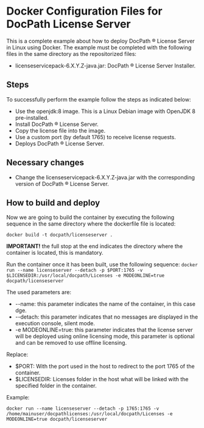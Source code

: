 # Docker Configuration Files for DocPath License Server

This is a complete example about how to deploy DocPath ® License Server in Linux using Docker. The example must be completed with the following files in the same directory as the repositorized files:

- licenseservicepack-6.X.Y.Z-java.jar: DocPath ® License Server Installer.
 
## Steps 
To successfully perform the example follow the steps as indicated below:
- Use the openjdk:8 image. This is a Linux Debian image with OpenJDK 8 pre-installed.
- Install DocPath ® License Server.
- Copy the license file into the image.
- Use a custom port (by default 1765) to receive license requests.
- Deploys DocPath ® License Server.

## Necessary changes
- Change the licenseservicepack-6.X.Y.Z-java.jar with the corresponding version of DocPath ® License Server.

## How to build and deploy
Now we are going to build the container by executing the following sequence in the same directory where the dockerfile file is located:

`docker build -t docpath/licenseserver . `

**IMPORTANT!** the full stop at the end indicates the directory where the container is located, this is mandatory.

Run the container once it has been built, use the following sequence:
`docker run --name licenseserver --detach -p $PORT:1765 -v $LICENSEDIR:/usr/local/docpath/Licenses -e MODEONLINE=true docpath/licenseserver`

The used parameters are:
- --name: this parameter indicates the name of the container, in this case dge.
- --detach: this parameter indicates that no messages are displayed in the execution console, silent mode.
- -e MODEONLINE=true: this parameter indicates that the license server will be deployed using online licensing mode, this parameter is optional and can be removed to use offline licensing.

Replace:
- $PORT: With the port used in the host to redirect to the port 1765 of the container.
- $LICENSEDIR: Licenses folder in the host what will be linked with the specified folder in the container.

Example:

`docker run --name licenseserver --detach -p 1765:1765 -v /home/mainuser/docpathlicenses:/usr/local/docpath/Licenses -e MODEONLINE=true docpath/licenseserver` 
